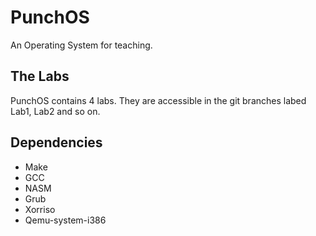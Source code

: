 # PunchOS
An Operating System for teaching.

## The Labs

PunchOS contains 4 labs. They are accessible in the git branches labed Lab1, Lab2 and so on.

## Dependencies 
* Make
* GCC
* NASM
* Grub
* Xorriso
* Qemu-system-i386